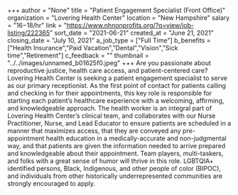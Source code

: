 +++
author = "None"
title = "Patient Engagement Specialist (Front Office)"
organization = "Lovering Health Center"
location = "New Hampshire"
salary = "$16-$18/hr"
link = "https://www.nhnonprofits.org/?q=view/job-listing/222365"
sort_date = "2021-06-21"
created_at = "June 21, 2021"
closing_date = "July 10, 2021"
a_job_type = ["Full Time"]
b_benefits = ["Health Insurance","Paid Vacation","Dental","Vision","Sick time","Retirement"]
c_feedback = ""
thumbnail = "../../images/unnamed_b01625f0.jpeg"
+++
Are you passionate about reproductive justice, health care access, and patient-centered care? Lovering Health Center is seeking a patient engagement specialist to serve as our primary receptionist. As the first point of contact for patients calling and checking in for their appointments, this key role is responsible for starting each patient’s healthcare experience with a welcoming, affirming, and knowledgeable approach. The health worker is an integral part of Lovering Health Center’s clinical team, and collaborates with our Nurse Practitioner, Nurse, and Lead Educator to ensure patients are scheduled in a manner that maximizes access, that they are conveyed any pre-appointment health education in a medically-accurate and non-judgmental way, and that patients are given the information needed to arrive prepared and knowledgeable about their appointment. Team players, multi-taskers, and folks with a great sense of humor will thrive in this role. LGBTQIA+ identified persons, Black, Indigenous, and other people of color (BIPOC), and individuals from other historically underrepresented communities are strongly encouraged to apply.